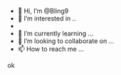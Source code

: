 - 👋 Hi, I’m @Bling9
- 👀 I’m interested in ..
- 
- 🌱 I’m currently learning ...
- 💞️ I’m looking to collaborate on ...
- 📫 How to reach me ...

<!---
Bling9/Bling9 is a ✨ special ✨ repository because its `README.md` (this file) appears on your GitHub profile.
You can click the Preview link to take a look at your changes.
--->
ok
